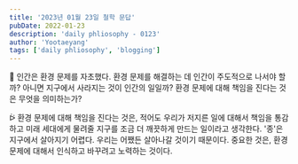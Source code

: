 ```yaml
---
title: '2023년 01월 23일 철학 문답'
pubDate: 2022-01-23
description: 'daily phliosophy - 0123'
author: 'Yootaeyang'
tags: ['daily phliosophy', 'blogging']
---
```


🤔 인간은 환경 문제를 자초했다. 환경 문제를 해결하는 데 인간이 주도적으로 나서야 할까? 아니면 지구에서 사라지는 것이 인간의 일일까? 환경 문제에 대해 책임을 진다는 것은 무엇을 의미하는가?

ᐖ 환경 문제에 대해 책임을 진다는 것은, 적어도 우리가 저지른 일에 대해서 책임을 통감하고 미래 세대에게 물려줄 지구를 조금 더 깨끗하게 만드는 일이라고 생각한다. '종'은 지구에서 살아지기 어렵다. 우리는 어쨌든 살아나갈 것이기 때문이다. 중요한 것은, 환경 문제에 대해서 인식하고 바꾸려고 노력하는 것이다.
